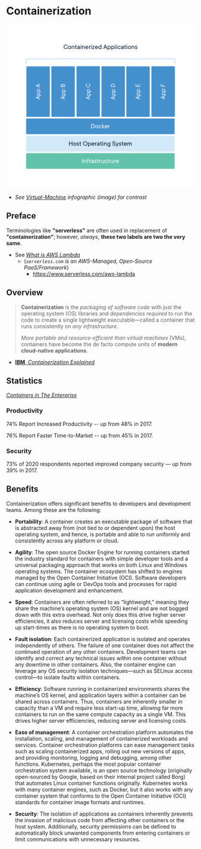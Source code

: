 # Containerization #

![Containers](../assets/container.png)

- *See [Virtual-Machine](../assets/container.png) infographic (image) for contrast*

## Preface ##

Terminologies like **"serverless"** are often used in replacement of **"containerization"**; however,
*always*, **these two labels are two the very same**.

- See [*What is AWS Lambda*](https://www.serverless.com/aws-lambda)
  - (*`serverless.com` is an AWS-Managed, Open-Source PaaS/Framework*)
    - https://www.serverless.com/aws-lambda

## Overview ##

> **Containerization** is the *packaging of software code* with just the operating system (OS) 
> libraries and *dependencies required* to run the code to create a single lightweight executable—called a
> container that runs consistently on *any infrastructure*. 
> 
> *More portable and resource-efficient than virtual machines* (VMs), containers have become the 
> de facto compute units of **modern cloud-native applications**.

- [**IBM**, *Containerization Explained*](https://www.ibm.com/cloud/learn/containerization)

## Statistics ##

[*Containers in The Enterprise*](https://www.ibm.com/cloud/learn/containerization)

### Productivity ###

74% Report Increased Productivity -- up from 48% in 2017.

76% Report Faster Time-to-Market -- up from 45% in 2017.

### Security ###

73% of 2020 respondents reported improved company security — up from 39% in 2017.

## Benefits ##

Containerization offers significant benefits to developers and development teams. Among these are the following:

- **Portability**: A container creates an executable package of software that is abstracted away from (not tied to or dependent upon) the host operating system, and hence, is portable and able to run uniformly and consistently across any platform or cloud.
 
- **Agility**: The open source Docker Engine for running containers started the industry standard for containers with simple developer tools and a universal packaging approach that works on both Linux and Windows operating systems. The container ecosystem has shifted to engines managed by the Open Container Initiative (OCI). Software developers can continue using agile or DevOps tools and processes for rapid application development and enhancement.
 
- **Speed**: Containers are often referred to as “lightweight,” meaning they share the machine’s operating system (OS) kernel and are not bogged down with this extra overhead. Not only does this drive higher server efficiencies, it also reduces server and licensing costs while speeding up start-times as there is no operating system to boot.

- **Fault isolation**: Each containerized application is isolated and operates independently of others. The failure of one container does not affect the continued operation of any other containers. Development teams can identify and correct any technical issues within one container without any downtime in other containers. Also, the container engine can leverage any OS security isolation techniques—such as SELinux access control—to isolate faults within containers.

- **Efficiency**: Software running in containerized environments shares the machine’s OS kernel, and application layers within a container can be shared across containers. Thus, containers are inherently smaller in capacity than a VM and require less start-up time, allowing far more containers to run on the same compute capacity as a single VM. This drives higher server efficiencies, reducing server and licensing costs.

- **Ease of management**: A container orchestration platform automates the installation, scaling, and management of containerized workloads and services. Container orchestration platforms can ease management tasks such as scaling containerized apps, rolling out new versions of apps, and providing monitoring, logging and debugging, among other functions. Kubernetes, perhaps the most popular container orchestration system available, is an open source technology (originally open-sourced by Google, based on their internal project called Borg) that automates Linux container functions originally. Kubernetes works with many container engines, such as Docker, but it also works with any container system that conforms to the Open Container Initiative (OCI) standards for container image formats and runtimes.

- **Security**: The isolation of applications as containers inherently prevents the invasion of malicious code from affecting other containers or the host system. Additionally, security permissions can be defined to automatically block unwanted components from entering containers or limit communications with unnecessary resources.


    





